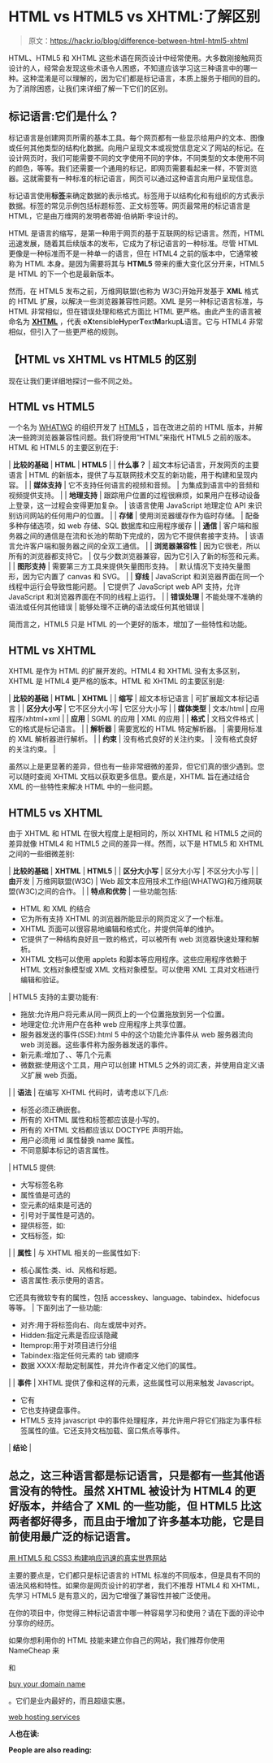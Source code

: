 # HTML vs HTML5 vs XHTML:了解区别

> 原文：<https://hackr.io/blog/difference-between-html-html5-xhtml>

HTML、HTML5 和 XHTML 这些术语在网页设计中经常使用。大多数刚接触网页设计的人，经常会发现这些术语令人困惑，不知道应该学习这三种语言中的哪一种。这种混淆是可以理解的，因为它们都是标记语言，本质上服务于相同的目的。为了消除困惑，让我们来详细了解一下它们的区别。

## 标记语言:它们是什么？

标记语言是创建网页所需的基本工具。每个网页都有一些显示给用户的文本、图像或任何其他类型的结构化数据。向用户呈现文本或视觉信息定义了网站的标记。在设计网页时，我们可能需要不同的文字使用不同的字体，不同类型的文本使用不同的颜色，等等。我们还需要一个通用的标记，即网页需要看起来一样，不管浏览器。这就需要有一种标准的标记语言，网页可以通过这种语言向用户呈现信息。

标记语言使用**标签**来确定数据的表示格式。标签用于以结构化和有组织的方式表示数据。标签的常见示例包括标题标签、正文标签等。网页最常用的标记语言是 HTML，它是由万维网的发明者蒂姆·伯纳斯·李设计的。

HTML 是语言的缩写，是第一种用于网页的基于互联网的标记语言。然而，HTML 迅速发展，随着其后续版本的发布，它成为了标记语言的一种标准。尽管 HTML 更像是一种标准而不是一种单一的语言，但在 HTML4 之前的版本中，它通常被称为 HTML 本身。是因为需要将其与 **HTML5** 带来的重大变化区分开来，HTML5 是 HTML 的下一个也是最新版本。

然而，在 HTML5 发布之前，万维网联盟(也称为 W3C)开始开发基于 **XML** 格式的 HTML 扩展，以解决一些浏览器兼容性问题。XML 是另一种标记语言标准，与 HTML 非常相似，但在错误处理和格式方面比 HTML 更严格。由此产生的语言被命名为 [**XHTML**](https://en.wikipedia.org/wiki/XHTML) ，代表 e**X**tensible**H**yper**T**ext**M**arkup**L**语言。它与 HTML4 非常相似，但引入了一些更严格的规则。

## 【HTML vs XHTML vs HTML5 的区别

现在让我们更详细地探讨一些不同之处。

## **HTML vs HTML5**

一个名为 [WHATWG](https://whatwg.org/) 的组织开发了 [HTML5](https://en.wikipedia.org/wiki/HTML5) ，旨在改进之前的 HTML 版本，并解决一些跨浏览器兼容性问题。我们将使用“HTML”来指代 HTML5 之前的版本。HTML 和 HTML5 的主要区别在于:

| **比较的基础** | **HTML** | **HTML5** |
| **什么事？** | 超文本标记语言，开发网页的主要语言 | HTML 的新版本，提供了与互联网技术交互的新功能，用于构建和呈现内容。 |
| **媒体支持** | 它不支持任何语言的视频和音频。 | 为集成到语言中的音频和视频提供支持。 |
| **地理支持** | 跟踪用户位置的过程很麻烦，如果用户在移动设备上登录，这一过程会变得更加复杂。 | 该语言使用 JavaScript 地理定位 API 来识别访问网站的任何用户的位置。 |
| **存储** | 使用浏览器缓存作为临时存储。 | 配备多种存储选项，如 web 存储、SQL 数据库和应用程序缓存 |
| **通信** | 客户端和服务器之间的通信是在流和长池的帮助下完成的，因为它不提供套接字支持。 | 该语言允许客户端和服务器之间的全双工通信。 |
| **浏览器兼容性** | 因为它很老，所以所有的浏览器都支持它。 | 仅与少数浏览器兼容，因为它引入了新的标签和元素。 |
| **图形支持** | 需要第三方工具来提供矢量图形支持。 | 默认情况下支持矢量图形，因为它内置了 canvas 和 SVG。 |
| **穿线** | JavaScript 和浏览器界面在同一个线程中运行会导致性能问题。 | 它提供了 JavaScript web API 支持，允许 JavaScript 和浏览器界面在不同的线程上运行。 |
| **错误处理** | 不能处理不准确的语法或任何其他错误 | 能够处理不正确的语法或任何其他错误 |

简而言之，HTML5 只是 HTML 的一个更好的版本，增加了一些特性和功能。

## **HTML vs XHTML**

XHTML 是作为 HTML 的扩展开发的。HTML4 和 XHTML 没有太多区别，XHTML 是 HTML4 更严格的版本。HTML 和 XHTML 的主要区别是:

| **比较的基础** | **HTML** | **XHTML** |
| **缩写** | 超文本标记语言 | 可扩展超文本标记语言 |
| **区分大小写** | 它不区分大小写 | 它区分大小写 |
| **媒体类型** | 文本/html | 应用程序/xhtml+xml |
| **应用** | SGML 的应用 | XML 的应用 |
| **格式** | 文档文件格式 | 它的格式是标记语言。 |
| **解析器** | 需要宽松的 HTML 特定解析器。 | 需要用标准的 XML 解析器进行解析。 |
| **约束** | 没有格式良好的关注约束。 | 没有格式良好的关注约束。 |

虽然以上是更显著的差异，但也有一些非常细微的差异，但它们真的很少遇到。您可以随时查阅 XHTML 文档以获取更多信息。要点是，XHTML 旨在通过结合 XML 的一些特性来解决 HTML 中的一些问题。

## **HTML5 vs XHTML**

由于 XHTML 和 HTML 在很大程度上是相同的，所以 XHTML 和 HTML5 之间的差异就像 HTML4 和 HTML5 之间的差异一样。然而，以下是 HTML5 和 XHTML 之间的一些细微差别:

| **比较的基础** | **XHTML** | **HTML5** |
| **区分大小写** | 区分大小写 | 不区分大小写 |
| **由**开发 | 万维网联盟(W3C) | Web 超文本应用技术工作组(WHATWG)和万维网联盟(W3C)之间的合作。 |
| **特点和优势** | 一些功能包括:

*   HTML 和 XML 的结合
*   它为所有支持 XHTML 的浏览器所能显示的网页定义了一个标准。
*   XHTML 页面可以很容易地编辑和格式化，并提供简单的维护。
*   它提供了一种结构良好且一致的格式，可以被所有 web 浏览器快速处理和解析。
*   XHTML 文档可以使用 applets 和脚本等应用程序。这些应用程序依赖于 HTML 文档对象模型或 XML 文档对象模型。可以使用 XML 工具对文档进行编辑和验证。

 | HTML5 支持的主要功能有:

*   拖放:允许用户将元素从同一网页上的一个位置拖放到另一个位置。
*   地理定位:允许用户在各种 web 应用程序上共享位置。
*   服务器发送的事件(SSE):html 5 中的这个功能允许事件从 web 服务器流向 web 浏览器。这些事件称为服务器发送的事件。
*   新元素:增加了、、等几个元素
*   微数据:使用这个工具，用户可以创建 HTML5 之外的词汇表，并使用自定义语义扩展 web 页面。

 |
| **语法** | 在编写 XHTML 代码时，请考虑以下几点:

*   标签必须正确嵌套。
*   所有的 XHTML 属性和标签都应该是小写的。
*   所有的 XHTML 文档都应该以 DOCTYPE 声明开始。
*   用户必须用 id 属性替换 name 属性。
*   不同意脚本标记的语言属性。

 | HTML5 提供:

*   大写标签名称
*   属性值是可选的
*   空元素的结束是可选的
*   引号对于属性是可选的。
*   提供标签，如:
*   文档标签，如:

 |
| **属性** | 与 XHTML 相关的一些属性如下:

*   核心属性:类、id、风格和标题。
*   语言属性:表示使用的语言。

它还具有微软专有的属性，包括 accesskey、language、tabindex、hidefocus 等等。 | 下面列出了一些功能:

*   对齐:用于将标签向右、向左或居中对齐。
*   Hidden:指定元素是否应该隐藏
*   Itemprop:用于对项目进行分组
*   Tabindex:指定任何元素的 tab 键顺序
*   数据 XXXX:帮助定制属性，并允许作者定义他们的属性。

 |
| **事件** | XHTML 提供了像和这样的元素，这些属性可以用来触发 Javascript。

*   它有
*   它也支持键盘事件。
*   HTML5 支持 javascript 中的事件处理程序，并允许用户将它们指定为事件标签属性的值。它还支持文档加载、窗口焦点等事件。

 | **结论** |

## 总之，这三种语言都是标记语言，只是都有一些其他语言没有的特性。虽然 XHTML 被设计为 HTML4 的更好版本，并结合了 XML 的一些功能，但 HTML5 比这两者都好得多，而且由于增加了许多基本功能，它是目前使用最广泛的标记语言。

[用 HTML5 和 CSS3 构建响应迅速的真实世界网站](https://click.linksynergy.com/link?id=jU79Zysihs4&offerid=1045023.3584528&type=2&murl=https%3A%2F%2Fwww.udemy.com%2Fcourse%2Fbuild-10-real-world-responsive-websites-with-html5-and-css3%2F)

主要的要点是，它们都只是标记语言的 HTML 标准的不同版本，但是具有不同的语法风格和特性。如果你是网页设计的初学者，我们不推荐 HTML4 和 XHTML，先学习 HTML5 是有意义的，因为它增强了兼容性并被广泛使用。

在你的项目中，你觉得三种标记语言中哪一种容易学习和使用？请在下面的评论中分享你的经历。

如果你想利用你的 HTML 技能来建立你自己的网站，我们推荐你使用 NameCheap 来

和

[buy your domain name](https://www.namecheap.com/?clickID=wUoTbQ3KtxyNR9L3K50RiSEKUkAx6n2NkXBZwI0&irgwc=1&utm_source=IR&utm_medium=Affiliate&utm_campaign=2890636&affnetwork=ir&ref=ir)

。它们是业内最好的，而且超级实惠。

[web hosting services](https://www.namecheap.com/hosting/shared/?clickID=wUoTbQ3KtxyNR9L3K50RiSEKUkAx6E09kXBZwI0&irgwc=1&utm_source=IR&utm_medium=Affiliate&utm_campaign=2890636&affnetwork=ir&ref=ir)

**人也在读:**

**People are also reading:**